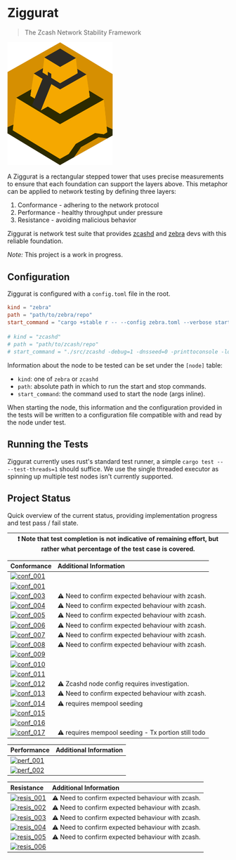 # Ziggurat
> The Zcash Network Stability Framework

<img src="./logo.png" alt="Ziggurat Logo" width="240" />

A Ziggurat is a rectangular stepped tower that uses precise measurements to ensure
that each foundation can support the layers above. This metaphor can be applied to
network testing by defining three layers:

1. Conformance - adhering to the network protocol
2. Performance - healthy throughput under pressure
3. Resistance - avoiding malicious behavior

Ziggurat is network test suite that provides [zcashd](https://github.com/zcash/zcash)
and [zebra](https://github.com/ZcashFoundation/zebra) devs with this reliable foundation.

*Note:* This project is a work in progress.

## Configuration

Ziggurat is configured with a `config.toml` file in the root.

```toml
kind = "zebra"
path = "path/to/zebra/repo"
start_command = "cargo +stable r -- --config zebra.toml --verbose start"

# kind = "zcashd"
# path = "path/to/zcash/repo"
# start_command = "./src/zcashd -debug=1 -dnsseed=0 -printtoconsole -logips=1 -listenonion=0 -dns=0 -conf=/path/to/zcash/repo/zcash.conf"
```

Information about the node to be tested can be set under the `[node]` table:

- `kind`: one of `zebra` or `zcashd`
- `path`: absolute path in which to run the start and stop commands.
- `start_command`: the command used to start the node (args inline).

When starting the node, this information and the configuration provided in the tests will be written to a configuration file compatible with and read by the node under test.

## Running the Tests

Ziggurat currently uses rust's standard test runner, a simple `cargo test -- --test-threads=1` should suffice. We use the single threaded executor as spinning up multiple test nodes isn't currently supported.

## Project Status

Quick overview of the current status, providing implementation progress and test pass / fail state.

|:exclamation: Note that test completion is **not** indicative of remaining effort, but rather what percentage of the test case is covered.|
|---|

| Conformance | Additional Information |
| :---------- | :--------------------- |
| [![conf_001](https://img.shields.io/badge/001-██████████-green)   ](SPEC.md#ZG-CONFORMANCE-001)|
| [![conf_001](https://img.shields.io/badge/002-██████████-green)   ](SPEC.md#ZG-CONFORMANCE-002)|
| [![conf_003](https://img.shields.io/badge/003-██████████-green)   ](SPEC.md#ZG-CONFORMANCE-003)| :warning: Need to confirm expected behaviour with zcash.
| [![conf_004](https://img.shields.io/badge/004-██████████-green)   ](SPEC.md#ZG-CONFORMANCE-004)| :warning: Need to confirm expected behaviour with zcash.
| [![conf_005](https://img.shields.io/badge/005-██████████-red)     ](SPEC.md#ZG-CONFORMANCE-005)| :warning: Need to confirm expected behaviour with zcash.
| [![conf_006](https://img.shields.io/badge/006-██████████-green)   ](SPEC.md#ZG-CONFORMANCE-006)| :warning: Need to confirm expected behaviour with zcash.
| [![conf_007](https://img.shields.io/badge/007-██████████-red)     ](SPEC.md#ZG-CONFORMANCE-007)| :warning: Need to confirm expected behaviour with zcash.
| [![conf_008](https://img.shields.io/badge/008-██████████-red)     ](SPEC.md#ZG-CONFORMANCE-008)| :warning: Need to confirm expected behaviour with zcash.
| [![conf_009](https://img.shields.io/badge/009-██████████-green)   ](SPEC.md#ZG-CONFORMANCE-009)|
| [![conf_010](https://img.shields.io/badge/010-██████████-red)     ](SPEC.md#ZG-CONFORMANCE-010)|
| [![conf_011](https://img.shields.io/badge/011-██████████-red)     ](SPEC.md#ZG-CONFORMANCE-011)|
| [![conf_012](https://img.shields.io/badge/012-██████████-red)     ](SPEC.md#ZG-CONFORMANCE-012)| :warning: Zcashd node config requires investigation.
| [![conf_013](https://img.shields.io/badge/013-██████████-red)     ](SPEC.md#ZG-CONFORMANCE-013)| :warning: Need to confirm expected behaviour with zcash.
| [![conf_014](https://img.shields.io/badge/014-░░░░░░░░░░-inactive)](SPEC.md#ZG-CONFORMANCE-014)| :warning: requires mempool seeding
| [![conf_015](https://img.shields.io/badge/015-██████████-red)     ](SPEC.md#ZG-CONFORMANCE-015)|
| [![conf_016](https://img.shields.io/badge/016-██████████-red)     ](SPEC.md#ZG-CONFORMANCE-016)|
| [![conf_017](https://img.shields.io/badge/017-█████░░░░░-red)     ](SPEC.md#ZG-CONFORMANCE-017)| :warning: requires mempool seeding - Tx portion still todo

| Performance | Additional Information |
| :---------- | :--------------------- |
| [![perf_001](https://img.shields.io/badge/001-██████████-red)     ](SPEC.md#ZG-PERFORMANCE-001)|
| [![perf_002](https://img.shields.io/badge/002-██████████-red)     ](SPEC.md#ZG-PERFORMANCE-002)|

| Resistance | Additional Information |
| :--------- | :--------------------- |
| [![resis_001](https://img.shields.io/badge/001-██████████-red)](SPEC.md#ZG-RESISTANCE-001)| :warning: Need to confirm expected behaviour with zcash.
| [![resis_002](https://img.shields.io/badge/002-██████████-red)](SPEC.md#ZG-RESISTANCE-002)| :warning: Need to confirm expected behaviour with zcash.
| [![resis_003](https://img.shields.io/badge/003-██████████-red)](SPEC.md#ZG-RESISTANCE-003)| :warning: Need to confirm expected behaviour with zcash.
| [![resis_004](https://img.shields.io/badge/004-██████████-red)](SPEC.md#ZG-RESISTANCE-004)| :warning: Need to confirm expected behaviour with zcash.
| [![resis_005](https://img.shields.io/badge/005-██████████-red)](SPEC.md#ZG-RESISTANCE-005)| :warning: Need to confirm expected behaviour with zcash.
| [![resis_006](https://img.shields.io/badge/006-░░░░░░░░░░-inactive)](SPEC.md#ZG-RESISTANCE-006)|
